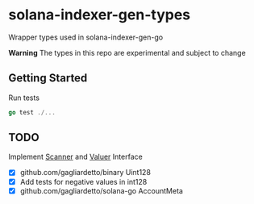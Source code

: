 # solana-indexer-gen-types

Wrapper types used in solana-indexer-gen-go

**Warning** The types in this repo are experimental and subject to change

## Getting Started

Run tests

```go
go test ./...
```

## TODO

Implement [Scanner](https://pkg.go.dev/database/sql/?tab=doc#Scanner) and [Valuer](https://pkg.go.dev/database/sql/driver#Valuer) Interface

- [x] github.com/gagliardetto/binary Uint128
- [x] Add tests for negative values in int128
- [x] github.com/gagliardetto/solana-go AccountMeta
